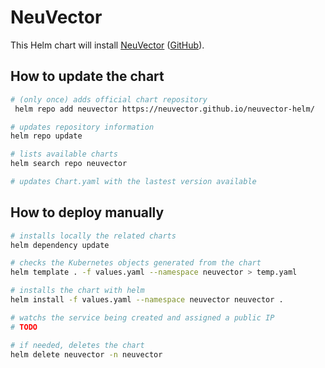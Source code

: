 # NeuVector

This Helm chart will install [NeuVector](https://github.com/neuvector/neuvector) ([GitHub](https://github.com/neuvector/neuvector-helm)).

## How to update the chart

```bash
# (only once) adds official chart repository
 helm repo add neuvector https://neuvector.github.io/neuvector-helm/

# updates repository information
helm repo update

# lists available charts
helm search repo neuvector

# updates Chart.yaml with the lastest version available
```

## How to deploy manually

```bash
# installs locally the related charts
helm dependency update

# checks the Kubernetes objects generated from the chart
helm template . -f values.yaml --namespace neuvector > temp.yaml

# installs the chart with helm
helm install -f values.yaml --namespace neuvector neuvector .

# watchs the service being created and assigned a public IP
# TODO

# if needed, deletes the chart
helm delete neuvector -n neuvector
```
